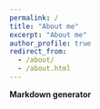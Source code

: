 ```yaml
---
permalink: /
title: "About me"
excerpt: "About me"
author_profile: true
redirect_from: 
  - /about/
  - /about.html
---
```


**Markdown generator**


